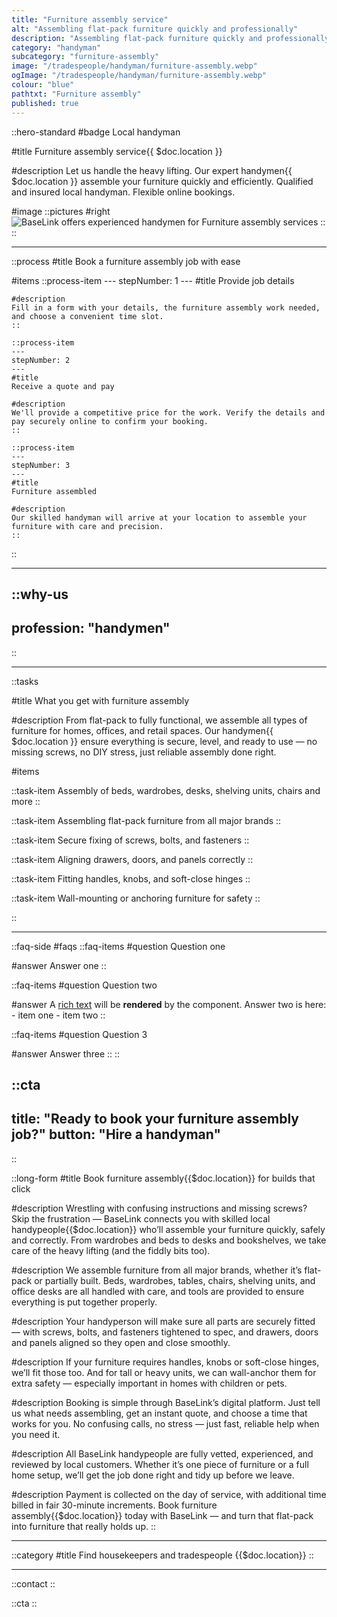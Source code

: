 ```yaml
---
title: "Furniture assembly service"
alt: "Assembling flat-pack furniture quickly and professionally"
description: "Assembling flat-pack furniture quickly and professionally"
category: "handyman"
subcategory: "furniture-assembly"
image: "/tradespeople/handyman/furniture-assembly.webp"
ogImage: "/tradespeople/handyman/furniture-assembly.webp"
colour: "blue"
pathtxt: "Furniture assembly"
published: true
---
```


::hero-standard
#badge
Local handyman

#title
Furniture assembly service{{ $doc.location }}

#description
Let us handle the heavy lifting. Our expert handymen{{ $doc.location }} assemble your furniture quickly and efficiently. Qualified and insured local handyman. Flexible online bookings.

#image
    ::pictures
    #right
    ![BaseLink offers experienced handymen for Furniture assembly services](/tradespeople/handyman/furniture-assembly.webp)
    ::
::

---
::process
#title
Book a furniture assembly job with ease

#items
    ::process-item
    ---
    stepNumber: 1
    ---
    #title
    Provide job details

    #description
    Fill in a form with your details, the furniture assembly work needed, and choose a convenient time slot.
    ::
    
    ::process-item
    ---
    stepNumber: 2
    ---
    #title
    Receive a quote and pay

    #description
    We'll provide a competitive price for the work. Verify the details and pay securely online to confirm your booking.
    ::

    ::process-item
    ---
    stepNumber: 3
    ---
    #title
    Furniture assembled

    #description
    Our skilled handyman will arrive at your location to assemble your furniture with care and precision.
    ::
::

---

::why-us
---
profession: "handymen"
---
::

---

::tasks

#title
What you get with furniture assembly

#description
From flat-pack to fully functional, we assemble all types of furniture for homes, offices, and retail spaces. Our handymen{{ $doc.location }} ensure everything is secure, level, and ready to use — no missing screws, no DIY stress, just reliable assembly done right.

#items

  ::task-item
  Assembly of beds, wardrobes, desks, shelving units, chairs and more
  ::

  ::task-item
  Assembling flat-pack furniture from all major brands
  ::

  ::task-item
  Secure fixing of screws, bolts, and fasteners
  ::

  ::task-item
  Aligning drawers, doors, and panels correctly
  ::

  ::task-item
  Fitting handles, knobs, and soft-close hinges
  ::

  ::task-item
  Wall-mounting or anchoring furniture for safety
  ::

::

---

::faq-side
#faqs
  ::faq-items
  #question
  Question one

  #answer
  Answer one
  ::

  ::faq-items
  #question
  Question two

  #answer
  A [rich text](/services/commercial-cleaning) will be **rendered** by the component.
  Answer two is here:
    - item one
    - item two
  ::

  ::faq-items
  #question
  Question 3

  #answer
  Answer three
  ::
::

::cta
---
title: "Ready to book your furniture assembly job?"
button: "Hire a handyman"
---
::

::long-form
#title
Book furniture assembly{{$doc.location}} for builds that click

#description
Wrestling with confusing instructions and missing screws? Skip the frustration — BaseLink connects you with skilled local handypeople{{$doc.location}} who’ll assemble your furniture quickly, safely and correctly. From wardrobes and beds to desks and bookshelves, we take care of the heavy lifting (and the fiddly bits too).

#description
We assemble furniture from all major brands, whether it’s flat-pack or partially built. Beds, wardrobes, tables, chairs, shelving units, and office desks are all handled with care, and tools are provided to ensure everything is put together properly.

#description
Your handyperson will make sure all parts are securely fitted — with screws, bolts, and fasteners tightened to spec, and drawers, doors and panels aligned so they open and close smoothly.

#description
If your furniture requires handles, knobs or soft-close hinges, we’ll fit those too. And for tall or heavy units, we can wall-anchor them for extra safety — especially important in homes with children or pets.

#description
Booking is simple through BaseLink’s digital platform. Just tell us what needs assembling, get an instant quote, and choose a time that works for you. No confusing calls, no stress — just fast, reliable help when you need it.

#description
All BaseLink handypeople are fully vetted, experienced, and reviewed by local customers. Whether it’s one piece of furniture or a full home setup, we’ll get the job done right and tidy up before we leave.

#description
Payment is collected on the day of service, with additional time billed in fair 30-minute increments. Book furniture assembly{{$doc.location}} today with BaseLink — and turn that flat-pack into furniture that really holds up.
::

---

::category
#title
Find housekeepers and tradespeople {{$doc.location}}
::

---

::contact
::

::cta
::